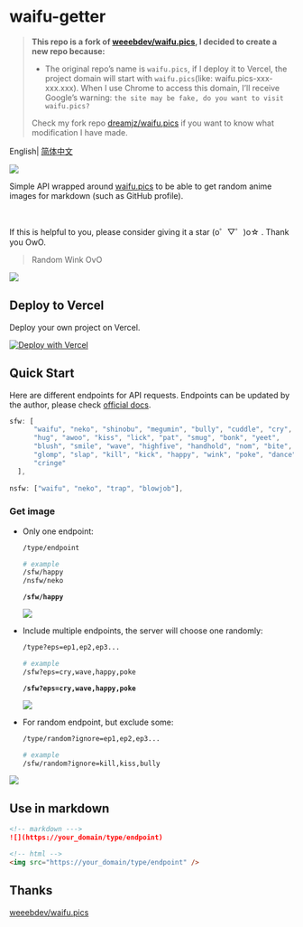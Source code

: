 # waifu-getter

>  **This repo is a fork of  [weeebdev/waifu.pics](https://github.com/weeebdev/waifu.pics), I decided to create a new repo because:**
>
> - The original repo’s name is `waifu.pics`, if I deploy it to Vercel, the project domain will start with `waifu.pics`(like: waifu.pics-xxx-xxx.xxx). 
>   When I use Chrome to access this domain, I’ll receive Google’s warning: `the site may be fake, do you want to visit waifu.pics?`
>
> Check my fork repo [dreamjz/waifu.pics](https://github.com/dreamjz/waifu.pics) if you want to know what modification I have made.

English| [简体中文](./README_ZH_CN.md)

![](https://political-capable-roll.glitch.me/get/@dreamjz-waifu-getter?theme=rule34)

Simple API wrapped around [waifu.pics](https://waifu.pics/) to be able to get random anime images for markdown (such as GitHub profile). 

<br/>

If this is helpful to you, please consider giving it a star (o゜▽゜)o☆ . Thank you OwO. 

> Random Wink OvO

<img align="left" src="https://waifu-getter.vercel.app/sfw?eps=wink" />

<br />

## Deploy to Vercel

Deploy your own project on Vercel.

[![Deploy with Vercel](https://vercel.com/button)](https://vercel.com/new/clone?repository-url=https://github.com/dreamjz/waifu-getter)

## Quick Start

Here are different endpoints for API requests. Endpoints can be updated by the author, please check [official docs](https://waifu.pics/docs).

```js
sfw: [
      "waifu", "neko", "shinobu", "megumin", "bully", "cuddle", "cry",
      "hug", "awoo", "kiss", "lick", "pat", "smug", "bonk", "yeet", 
      "blush", "smile", "wave", "highfive", "handhold", "nom", "bite", 
      "glomp", "slap", "kill", "kick", "happy", "wink", "poke", "dance",
      "cringe"
  ],
    
nsfw: ["waifu", "neko", "trap", "blowjob"],
```

### Get image

- Only one endpoint:
  ```sh
  /type/endpoint
  
  # example
  /sfw/happy
  /nsfw/neko
  ```

  **`/sfw/happy`**

  ![](https://waifu-getter.vercel.app/sfw/happy)

- Include multiple endpoints, the server will choose one randomly:

  ```sh
  /type?eps=ep1,ep2,ep3...
  
  # example
  /sfw?eps=cry,wave,happy,poke
  ```

  **`/sfw?eps=cry,wave,happy,poke`**

  ![](https://waifu-getter.vercel.app/sfw?eps=cry,wave,happy,poke)

- For random endpoint, but exclude some:

  ```sh
  /type/random?ignore=ep1,ep2,ep3...
  
  # example
  /sfw/random?ignore=kill,kiss,bully
  ```

![](https://waifu-getter.vercel.app/sfw/random?ignore=kill,kiss,bully)

## Use in markdown

```markdown
<!-- markdown --->
![](https://your_domain/type/endpoint)

<!-- html -->
<img src="https://your_domain/type/endpoint" />
```

## Thanks

[weeebdev/waifu.pics](https://github.com/weeebdev/waifu.pics)

